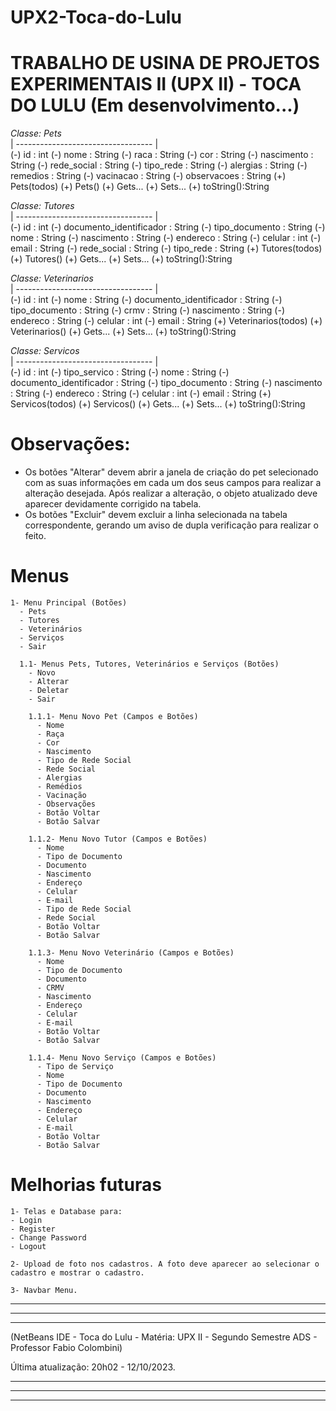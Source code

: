 # UPX2-Toca-do-Lulu

# TRABALHO DE USINA DE PROJETOS EXPERIMENTAIS II (UPX II) - TOCA DO LULU (Em desenvolvimento...)

_Classe: Pets_  
| ---------------------------------- |  
(-) id : int
(-) nome : String
(-) raca : String
(-) cor : String
(-) nascimento : String
(-) rede_social : String
(-) tipo_rede : String
(-) alergias : String
(-) remedios : String
(-) vacinacao : String
(-) observacoes : String
(+) Pets(todos)
(+) Pets()
(+) Gets...
(+) Sets...
(+) toString():String

_Classe: Tutores_  
| ---------------------------------- |  
(-) id : int
(-) documento_identificador : String
(-) tipo_documento : String
(-) nome : String
(-) nascimento : String
(-) endereco : String
(-) celular : int
(-) email : String
(-) rede_social : String
(-) tipo_rede : String
(+) Tutores(todos)
(+) Tutores()
(+) Gets...
(+) Sets...
(+) toString():String

_Classe: Veterinarios_  
| ---------------------------------- |  
(-) id : int
(-) nome : String
(-) documento_identificador : String
(-) tipo_documento : String
(-) crmv : String
(-) nascimento : String
(-) endereco : String
(-) celular : int
(-) email : String
(+) Veterinarios(todos)
(+) Veterinarios()
(+) Gets...
(+) Sets...
(+) toString():String

_Classe: Servicos_  
| ---------------------------------- |  
(-) id : int
(-) tipo_servico : String
(-) nome : String
(-) documento_identificador : String
(-) tipo_documento : String
(-) nascimento : String
(-) endereco : String
(-) celular : int
(-) email : String
(+) Servicos(todos)
(+) Servicos()
(+) Gets...
(+) Sets...
(+) toString():String

# Observações:

- Os botões "Alterar" devem abrir a janela de criação do pet selecionado com as suas informações em cada um dos seus campos para realizar a alteração desejada. Após realizar a alteração, o objeto atualizado deve aparecer devidamente corrigido na tabela.
- Os botões "Excluir" devem excluir a linha selecionada na tabela correspondente, gerando um aviso de dupla verificação para realizar o feito.

# Menus

    1- Menu Principal (Botões)
      - Pets
      - Tutores
      - Veterinários
      - Serviços
      - Sair

      1.1- Menus Pets, Tutores, Veterinários e Serviços (Botões)
        - Novo
        - Alterar
        - Deletar
        - Sair

        1.1.1- Menu Novo Pet (Campos e Botões)
          - Nome
          - Raça
          - Cor
          - Nascimento
          - Tipo de Rede Social
          - Rede Social
          - Alergias
          - Remédios
          - Vacinação
          - Observações
          - Botão Voltar
          - Botão Salvar

        1.1.2- Menu Novo Tutor (Campos e Botões)
          - Nome
          - Tipo de Documento
          - Documento
          - Nascimento
          - Endereço
          - Celular
          - E-mail
          - Tipo de Rede Social
          - Rede Social
          - Botão Voltar
          - Botão Salvar

        1.1.3- Menu Novo Veterinário (Campos e Botões)
          - Nome
          - Tipo de Documento
          - Documento
          - CRMV
          - Nascimento
          - Endereço
          - Celular
          - E-mail
          - Botão Voltar
          - Botão Salvar

        1.1.4- Menu Novo Serviço (Campos e Botões)
          - Tipo de Serviço
          - Nome
          - Tipo de Documento
          - Documento
          - Nascimento
          - Endereço
          - Celular
          - E-mail
          - Botão Voltar
          - Botão Salvar

# Melhorias futuras

    1- Telas e Database para:
    - Login
    - Register
    - Change Password
    - Logout

    2- Upload de foto nos cadastros. A foto deve aparecer ao selecionar o cadastro e mostrar o cadastro.

    3- Navbar Menu.

---

---

---

(NetBeans IDE - Toca do Lulu - Matéria: UPX II - Segundo Semestre ADS - Professor Fabio Colombini)

Última atualização: 20h02 - 12/10/2023.

---

---

---

